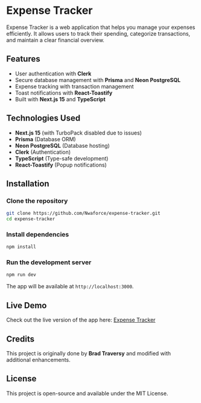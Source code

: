 # Expense Tracker

Expense Tracker is a web application that helps you manage your expenses efficiently. It allows users to track their spending, categorize transactions, and maintain a clear financial overview.

## Features
- User authentication with **Clerk**
- Secure database management with **Prisma** and **Neon PostgreSQL**
- Expense tracking with transaction management
- Toast notifications with **React-Toastify**
- Built with **Next.js 15** and **TypeScript**

## Technologies Used
- **Next.js 15** (with TurboPack disabled due to issues)
- **Prisma** (Database ORM)
- **Neon PostgreSQL** (Database hosting)
- **Clerk** (Authentication)
- **TypeScript** (Type-safe development)
- **React-Toastify** (Popup notifications)

## Installation
### Clone the repository
```sh
git clone https://github.com/Nwaforce/expense-tracker.git
cd expense-tracker
```

### Install dependencies
```sh
npm install
```

### Run the development server
```sh
npm run dev
```
The app will be available at `http://localhost:3000`.

## Live Demo
Check out the live version of the app here: [Expense Tracker](https://expense-tracker-nwaforces-projects.vercel.app/)


## Credits
This project is originally done by **Brad Traversy** and modified with additional enhancements.

## License
This project is open-source and available under the MIT License.
